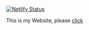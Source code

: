 [![Netlify Status](https://api.netlify.com/api/v1/badges/691ac383-a58a-4bbe-8dd0-26b0fa4f0248/deploy-status)](https://app.netlify.com/sites/negarmaleki-website/deploys)

This is my Website, please [click](https://626385ab970f3b00088eab06--negarmaleki-website.netlify.app)